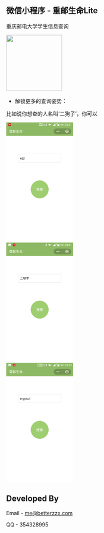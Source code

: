 ## 微信小程序 - 重邮生命Lite
重庆邮电大学学生信息查询
<div align=left><img width="150" height="150" src="http://pic.betterzzx.com/cquptLives.jpg"/>
  
* 解锁更多的查询姿势：

比如说你想查的人名叫‘二狗子’，你可以
<div align=left><img width="180" height="320" src="https://raw.githubusercontent.com/zx-Zhu/CysmLite/master/screenshot/Screenshot_20180501-123127.png"/>
<div align=left><img width="180" height="320" src="https://raw.githubusercontent.com/zx-Zhu/CysmLite/master/screenshot/Screenshot_20180501-123154.png"/>
<div align=left><img width="180" height="320" src="https://raw.githubusercontent.com/zx-Zhu/CysmLite/master/screenshot/Screenshot_20180501-123331.png"/>
  
## Developed By

Email - me@betterzzx.com

QQ - 354328995

